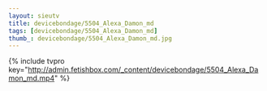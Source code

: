 ```yaml
--- 
layout: sieutv
title: devicebondage/5504_Alexa_Damon_md
tags: [devicebondage/5504_Alexa_Damon_md]
thumb_: devicebondage/5504_Alexa_Damon_md.jpg
---
```

{% include tvpro key="http://admin.fetishbox.com/_content/devicebondage/5504_Alexa_Damon_md.mp4" %} 
